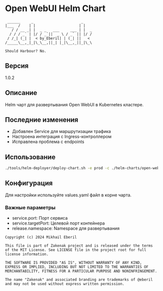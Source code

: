 # Open WebUI Helm Chart
```ascii
 ______     _                      _    
|___  /    | |                    | |   
   / / __ _| |  _ _   ___     ___ | |  _
  / / / _` | |/ / _`||  _ \ / _` || |/ /
 / /_| (_| |  < by_Eberil| | (_| ||   < 
/_____\__,_|_|\_\__,||_| |_|\__,_||_|\_\

Should Harbour?	No.
```
## Версия
1.0.2

## Описание
Helm чарт для развертывания Open WebUI в Kubernetes кластере.

## Последние изменения
- Добавлен Service для маршрутизации трафика
- Настроена интеграция с Ingress-контроллером
- Исправлена проблема с endpoints

## Использование
```bash
./tools/helm-deployer/deploy-chart.sh -e prod -c ./helm-charts/open-webui/
```

## Конфигурация
Для настройки используйте values.yaml файл в корне чарта.

### Важные параметры
- service.port: Порт сервиса
- service.targetPort: Целевой порт контейнера
- release.namespace: Namespace для развертывания

```plain text
Copyright (c) 2024 Mikhail Eberil

This file is part of Zakenak project and is released under the terms of the MIT License. See LICENSE file in the project root for full license information.

THE SOFTWARE IS PROVIDED "AS IS", WITHOUT WARRANTY OF ANY KIND, EXPRESS OR IMPLIED, INCLUDING BUT NOT LIMITED TO THE WARRANTIES OF MERCHANTABILITY, FITNESS FOR A PARTICULAR PURPOSE AND NONINFRINGEMENT.

The name "Zakenak" and associated branding are trademarks of @eberil and may not be used without express written permission.
```